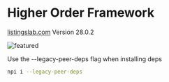 # Higher Order Framework

[listingslab.com](https://listingslab.com) Version 28.0.2

![featured](https://listingslab.com/svg/featured/team.svg)

Use the --legacy-peer-deps flag when installing deps

```bash
npi i --legacy-peer-deps
```